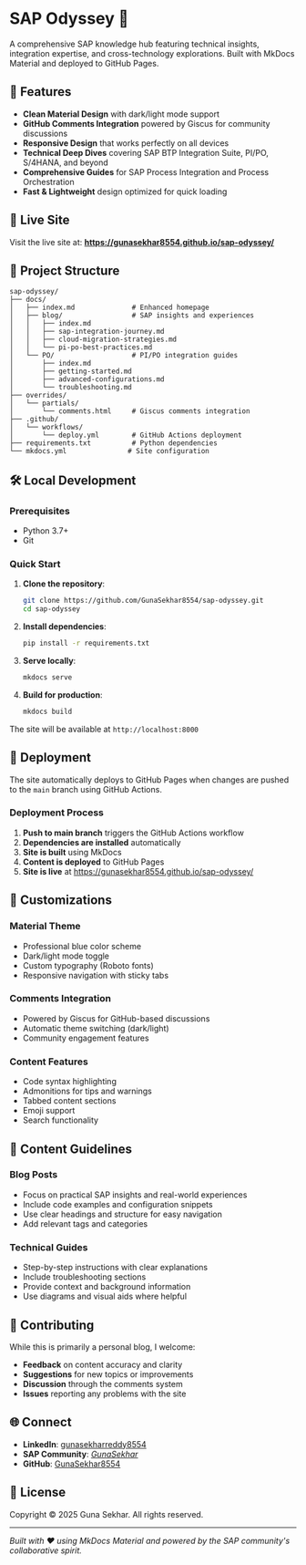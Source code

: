 # SAP Odyssey 🚀

A comprehensive SAP knowledge hub featuring technical insights, integration expertise, and cross-technology explorations. Built with MkDocs Material and deployed to GitHub Pages.

## 🌟 Features

- **Clean Material Design** with dark/light mode support
- **GitHub Comments Integration** powered by Giscus for community discussions
- **Responsive Design** that works perfectly on all devices
- **Technical Deep Dives** covering SAP BTP Integration Suite, PI/PO, S/4HANA, and beyond
- **Comprehensive Guides** for SAP Process Integration and Process Orchestration
- **Fast & Lightweight** design optimized for quick loading

## 🚀 Live Site

Visit the live site at: **https://gunasekhar8554.github.io/sap-odyssey/**

## 📁 Project Structure

```
sap-odyssey/
├── docs/
│   ├── index.md              # Enhanced homepage
│   ├── blog/                 # SAP insights and experiences
│   │   ├── index.md
│   │   ├── sap-integration-journey.md
│   │   ├── cloud-migration-strategies.md
│   │   └── pi-po-best-practices.md
│   └── PO/                   # PI/PO integration guides
│       ├── index.md
│       ├── getting-started.md
│       ├── advanced-configurations.md
│       └── troubleshooting.md
├── overrides/
│   └── partials/
│       └── comments.html     # Giscus comments integration
├── .github/
│   └── workflows/
│       └── deploy.yml        # GitHub Actions deployment
├── requirements.txt          # Python dependencies
└── mkdocs.yml               # Site configuration
```

## 🛠️ Local Development

### Prerequisites
- Python 3.7+
- Git

### Quick Start

1. **Clone the repository**:
   ```bash
   git clone https://github.com/GunaSekhar8554/sap-odyssey.git
   cd sap-odyssey
   ```

2. **Install dependencies**:
   ```bash
   pip install -r requirements.txt
   ```

3. **Serve locally**:
   ```bash
   mkdocs serve
   ```

4. **Build for production**:
   ```bash
   mkdocs build
   ```

The site will be available at `http://localhost:8000`

## 🚀 Deployment

The site automatically deploys to GitHub Pages when changes are pushed to the `main` branch using GitHub Actions.

### Deployment Process
1. **Push to main branch** triggers the GitHub Actions workflow
2. **Dependencies are installed** automatically
3. **Site is built** using MkDocs
4. **Content is deployed** to GitHub Pages
5. **Site is live** at https://gunasekhar8554.github.io/sap-odyssey/

## 🎨 Customizations

### Material Theme
- Professional blue color scheme
- Dark/light mode toggle
- Custom typography (Roboto fonts)
- Responsive navigation with sticky tabs

### Comments Integration
- Powered by Giscus for GitHub-based discussions
- Automatic theme switching (dark/light)
- Community engagement features

### Content Features
- Code syntax highlighting
- Admonitions for tips and warnings
- Tabbed content sections
- Emoji support
- Search functionality

## 📝 Content Guidelines

### Blog Posts
- Focus on practical SAP insights and real-world experiences
- Include code examples and configuration snippets
- Use clear headings and structure for easy navigation
- Add relevant tags and categories

### Technical Guides
- Step-by-step instructions with clear explanations
- Include troubleshooting sections
- Provide context and background information
- Use diagrams and visual aids where helpful

## 🤝 Contributing

While this is primarily a personal blog, I welcome:
- **Feedback** on content accuracy and clarity
- **Suggestions** for new topics or improvements
- **Discussion** through the comments system
- **Issues** reporting any problems with the site

## 🌐 Connect

- **LinkedIn**: [gunasekharreddy8554](https://www.linkedin.com/in/gunasekharreddy8554/)
- **SAP Community**: [_GunaSekhar_](https://profile.sap.com/u/_GunaSekhar_)
- **GitHub**: [GunaSekhar8554](https://github.com/GunaSekhar8554)

## 📄 License

Copyright © 2025 Guna Sekhar. All rights reserved.

---

*Built with ❤️ using MkDocs Material and powered by the SAP community's collaborative spirit.*
